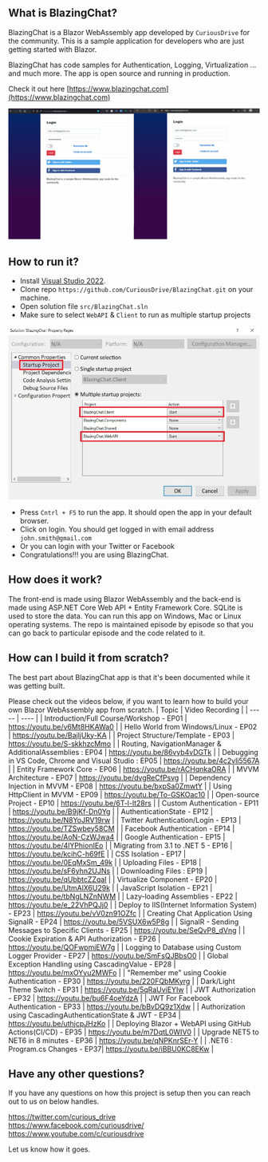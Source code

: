 ## What is BlazingChat?

BlazingChat is a Blazor WebAssembly app developed by `CuriousDrive` for the community. 
This is a sample application for developers who are just getting started with Blazor. 

BlazingChat has code samples for Authentication, Logging, Virtualization ... and much more. The app is open source and running in production. 

Check it out here [https://www.blazingchat.com](https://www.blazingchat.com)

![Demo_App](https://github.com/CuriousDrive/BlazingChat/blob/main/Source%20Code%20By%20Episodes/Documents/Gifs/Intro2.gif)

## How to run it?

- Install [Visual Studio 2022](https://visualstudio.microsoft.com/vs/).
- Clone repo `https://github.com/CuriousDrive/BlazingChat.git` on your machine.
- Open solution file `src/BlazingChat.sln`
- Make sure to select `WebAPI` & `Client` to run as multiple startup projects

![Multiple-StartUp-Projects](https://github.com/CuriousDrive/BlazingChat/blob/main/Source%20Code%20By%20Episodes/Documents/Images/MultipleStartUpProjects.JPG)
- Press `Cntrl + F5` to run the app. It should open the app in your default browser.
- Click on login. You should get logged in with email address `john.smith@gmail.com`
- Or you can login with your Twitter or Facebook
- Congratulations!!! you are using BlazingChat.

## How does it work?

The front-end is made using Blazor WebAssembly and the back-end is made using ASP.NET Core Web API + Entity Framework Core. SQLite is used to store the data. You can run this app on Windows, Mac or Linux operating systems. The repo is maintained episode by episode so that you can go back to particular episode and the code related to it.

## How can I build it from scratch?

The best part about BlazingChat app is that it's been documented while it was getting built. 

Please check out the videos below, if you want to learn how to build your own Blazor WebAssembly app from scratch.
| Topic | Video Recording |
| ----- | ---- |
| Introduction/Full Course/Workshop - EP01 | https://youtu.be/v6Mt8HKAWa0 |
| Hello World from Windows/Linux - EP02 | https://youtu.be/BajljUky-KA |
| Project Structure/Template - EP03 | https://youtu.be/S-skkhzcMmo |
| Routing, NavigationManager & AdditionalAssemblies : EP04 | https://youtu.be/86vyb4vDGTk |
| Debugging in VS Code, Chrome and Visual Studio : EP05 | https://youtu.be/4c2vli5567A |
| Entity Framework Core - EP06 | https://youtu.be/rACHqnkaORA |
| MVVM Architecture - EP07 | https://youtu.be/dvgReCfPsvg |
| Dependency Injection in MVVM - EP08 | https://youtu.be/bxpSa0ZmwtY |
| Using HttpClient in MVVM - EP09 | https://youtu.be/To-GSKOac10 |
| Open-source Project - EP10 | https://youtu.be/6T-l-lt28rs |
| Custom Authentication - EP11 | https://youtu.be/B9jKf-Dn0Yg |
| AuthenticationState - EP12 | https://youtu.be/N8YoJRV19rw |
| Twitter Authentication/Login - EP13 | https://youtu.be/TZSwbey58CM |
| Facebook Authentication - EP14 | https://youtu.be/AoN-CzWJwa4 |
| Google Authentication - EP15 | https://youtu.be/4lYPhionIEo |
| Migrating from 3.1 to .NET 5 - EP16 | https://youtu.be/kcihC-h69fE |
| CSS Isolation - EP17 | https://youtu.be/0EqMxSm_49k |
| Uploading Files - EP18 | https://youtu.be/sF6yhn2UJNs |
| Downloading Files : EP19 | https://youtu.be/qUbbtcZZqaI |
| Virtualize Component - EP20 | https://youtu.be/UtmAlX6U29k |
| JavaScript Isolation - EP21 | https://youtu.be/tbNgLNZnNWM |
| Lazy-loading Assemblies - EP22 | https://youtu.be/e_22VhPQJj0 |
| Deploy to IIS(Internet Information System) - EP23 | https://youtu.be/vV0zn91OZfc |
| Creating Chat Application Using SignalR - EP24 | https://youtu.be/5VSUX6w5P8g |
| SignalR - Sending Messages to Specific Clients - EP25 | https://youtu.be/SeQvP8_dVng |
| Cookie Expiration & API Authorization - EP26 | https://youtu.be/QOFwpmjEW7g |
| Logging to Database using Custom Logger Provider - EP27 | https://youtu.be/SmFsQJBbsO0 |
| Global Exception Handling using CascadingValue - EP28 | https://youtu.be/mxOYvu2MWFo |
| "Remember me" using Cookie Authentication - EP30 | https://youtu.be/220FQbMKyrg |
| Dark/Light Theme Switch - EP31 | https://youtu.be/5qRaUviEYIw |
| JWT Authorization - EP32 | https://youtu.be/bu6F4oeYdzA |
| JWT For Facebook Authentication - EP33 | https://youtu.be/bBvDQ9z1Xdw |
| Authorization using CascadingAuthenticationState & JWT - EP34 | https://youtu.be/uthjcpJHzKo |
| Deploying Blazor + WebAPI using GitHub Actions(CI/CD) - EP35 | https://youtu.be/m7DqtL0WIV0 |
| Upgrade NET5 to NET6 in 8 minutes - EP36 | https://youtu.be/qNPKnrSEr-Y |
| .NET6 : Program.cs Changes - EP37| https://youtu.be/iBBU0KC8EKw |

## Have any other questions?

If you have any questions on how this project is setup then you can reach out to us on below handles.

https://twitter.com/curious_drive <br />
https://www.facebook.com/curiousdrive/ <br />
https://www.youtube.com/c/curiousdrive <br />

Let us know how it goes. 
